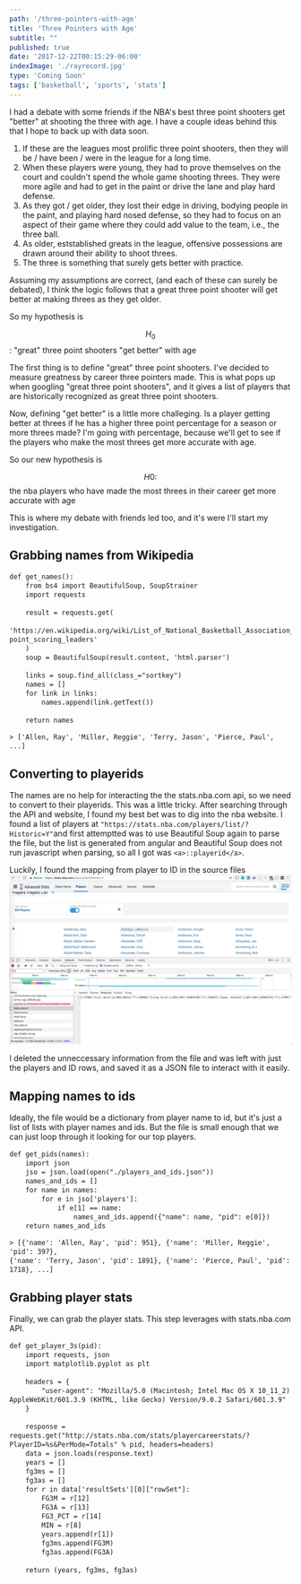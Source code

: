 ```yaml
---
path: '/three-pointers-with-age'
title: 'Three Pointers with Age'
subtitle: ""
published: true
date: '2017-12-22T00:15:29-06:00'
indexImage: './rayrecord.jpg'
type: 'Coming Soon'
tags: ['basketball', 'sports', 'stats']
---
```


I had a debate with some friends if the NBA's best three point shooters get "better" at shooting the three with age. I have a couple ideas behind this that I hope to back up with data soon.

1. If these are the leagues most prolific three point shooters, then they will be / have been / were in the league for a long time.
2. When these players were young, they had to prove themselves on the court and couldn't spend the whole game shooting threes. They were more agile and had to get in the paint or drive the lane and play hard defense.
3. As they got / get older, they lost their edge in driving, bodying people in the paint, and playing hard nosed defense, so they had to focus on an aspect of their game where they could add value to the team, i.e., the three ball.
4. As older, eststablished greats in the league, offensive possessions are drawn around their ability to shoot threes.
5. The three is something that surely gets better with practice.

Assuming my assumptions are correct, (and each of these can surely be debated), I think the logic follows that a great three point shooter will get better at making threes as they get older.

So my hypothesis is

$$H_0$$: "great" three point shooters "get better" with age

The first thing is to define "great" three point shooters. I've decided to measure greatness by career three pointers made. This is what pops up when googling "great three point shooters", and it gives a list of players that are historically recognized as great three point shooters.

Now, defining "get better" is a little more challeging. Is a player getting better at threes if he has a higher three point percentage for a season or more threes made? I'm going with percentage, because we'll get to see if the players who make the most threes get more accurate with age.

So our new hypothesis is

$$H0:$$ the nba players who have made the most threes in their career get more accurate with age

This is where my debate with friends led too, and it's were I'll start my investigation.

## Grabbing names from Wikipedia

```
def get_names():
    from bs4 import BeautifulSoup, SoupStrainer
    import requests

    result = requests.get(
      'https://en.wikipedia.org/wiki/List_of_National_Basketball_Association_career_3-point_scoring_leaders'
    )
    soup = BeautifulSoup(result.content, 'html.parser')

    links = soup.find_all(class_="sortkey")
    names = []
    for link in links:
        names.append(link.getText())

    return names
```

```
> ['Allen, Ray', 'Miller, Reggie', 'Terry, Jason', 'Pierce, Paul', ...]
```

## Converting to playerids

The names are no help for interacting the the stats.nba.com api, so we need to convert to their playerids. This was a little tricky. After searching through the API and website, I found my best bet was to dig into the nba website. I found a list of players at `"https://stats.nba.com/players/list/?Historic=Y"`and first attemptted was to use Beautiful Soup again to parse the file, but the list is generated from angular and Beautiful Soup does not run javascript when parsing, so all I got was `<a>::playerid</a>`.

Luckily, I found the mapping from player to ID in the source files
![alt-text](./playerlist.jpg)

I deleted the unneccessary information from the file and was left with just the players and ID rows, and saved it as a JSON file to interact with it easily.

## Mapping names to ids

Ideally, the file would be a dictionary from player name to id, but it's just a list of lists with player names and ids. But the file is small enough that we can just loop through it looking for our top players.

```
def get_pids(names):
    import json
    jso = json.load(open("./players_and_ids.json"))
    names_and_ids = []
    for name in names:
        for e in jso['players']:
            if e[1] == name:
                names_and_ids.append({"name": name, "pid": e[0]})
    return names_and_ids
```

```
> [{'name': 'Allen, Ray', 'pid': 951}, {'name': 'Miller, Reggie', 'pid': 397},
{'name': 'Terry, Jason', 'pid': 1891}, {'name': 'Pierce, Paul', 'pid': 1718}, ...]
```

## Grabbing player stats

Finally, we can grab the player stats. This step leverages with stats.nba.com API.

```
def get_player_3s(pid):
    import requests, json
    import matplotlib.pyplot as plt

    headers = {
        "user-agent": "Mozilla/5.0 (Macintosh; Intel Mac OS X 10_11_2) AppleWebKit/601.3.9 (KHTML, like Gecko) Version/9.0.2 Safari/601.3.9"
    }

    response = requests.get("http://stats.nba.com/stats/playercareerstats/?PlayerID=%s&PerMode=Totals" % pid, headers=headers)
    data = json.loads(response.text)
    years = []
    fg3ms = []
    fg3as = []
    for r in data['resultSets'][0]["rowSet"]:
        FG3M = r[12]
        FG3A = r[13]
        FG3_PCT = r[14]
        MIN = r[8]
        years.append(r[1])
        fg3ms.append(FG3M)
        fg3as.append(FG3A)

    return (years, fg3ms, fg3as)
```
